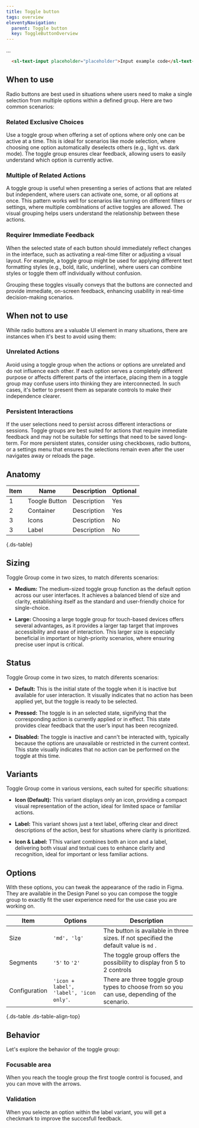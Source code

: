 ```yaml
---
title: Toggle button
tags: overview
eleventyNavigation:
  parent: Toggle button
  key: ToggleButtonOverview
---
```

<section>

<div class="ds-example">

...

</div>

<div class="ds-code">

```html
  <sl-text-input placeholder="placeholder">Input example code</sl-text-input>
 ```

</div>

</section>


<section>

## When to use
Radio buttons are best used in situations where users need to make a single selection from multiple options within a defined group. Here are two common scenarios:

### Related Exclusive Choices
Use a toggle group when offering a set of options where only one can be active at a time. This is ideal for scenarios like mode selection, where choosing one option automatically deselects others (e.g., light vs. dark mode). The toggle group ensures clear feedback, allowing users to easily understand which option is currently active.

### Multiple of Related Actions
A toggle group is useful when presenting a series of actions that are related but independent, where users can activate one, some, or all options at once. This pattern works well for scenarios like turning on different filters or settings, where multiple combinations of active toggles are allowed. The visual grouping helps users understand the relationship between these actions.

### Requirer Immediate Feedback
When the selected state of each button should immediately reflect changes in the interface, such as activating a real-time filter or adjusting a visual layout. For example, a toggle group might be used for applying different text formatting styles (e.g., bold, italic, underline), where users can combine styles or toggle them off individually without confusion.

Grouping these toggles visually conveys that the buttons are connected and provide immediate, on-screen feedback, enhancing usability in real-time decision-making scenarios.

</section>


<section>

## When not to use

While radio buttons are a valuable UI element in many situations, there are instances when it's best to avoid using them:

### Unrelated Actions
Avoid using a toggle group when the actions or options are unrelated and do not influence each other. If each option serves a completely different purpose or affects different parts of the interface, placing them in a toggle group may confuse users into thinking they are interconnected. In such cases, it's better to present them as separate controls to make their independence clearer.

### Persistent Interactions
If the user selections need to persist across different interactions or sessions. Toggle groups are best suited for actions that require immediate feedback and may not be suitable for settings that need to be saved long-term. For more persistent states, consider using checkboxes, radio buttons, or a settings menu that ensures the selections remain even after the user navigates away or reloads the page.

</section>


<section>

## Anatomy

|Item|Name| Description | Optional|
|-|-|-|-|
|1|Toogle Button |Description |Yes|
|2|Container |Description |Yes|
|3|Icons |Description |No|
|3|Label |Description |No|

{.ds-table}

</section>


<section>

## Sizing

Toggle Group come in two sizes, to match diferents scenarios:

  - **Medium:** The medium-sized toggle group function as the default option across our user interfaces. It achieves a balanced blend of size and clarity, establishing itself as the standard and user-friendly choice for single-choice. 

  - **Large:** Choosing a large toggle group for touch-based devices offers several advantages, as it provides a larger tap target that improves accessibility and ease of interaction. This larger size is especially beneficial in important or high-priority scenarios, where ensuring precise user input is critical.

</section>


<section>

## Status

Toggle Group come in two sizes, to match diferents scenarios:

  - **Default:** This is the initial state of the toggle when it is inactive but available for user interaction. It visually indicates that no action has been applied yet, but the toggle is ready to be selected.

  - **Pressed:** The toggle is in an selected state, signifying that the corresponding action is currently applied or in effect. This state provides clear feedback that the user’s input has been recognized.

  - **Disabled:** The toggle is inactive and cann't be interacted with, typically because the options are unavailable or restricted in the current context. This state visually indicates that no action can be performed on the toggle at this time.

</section>


<section>

## Variants

Toggle Group come in various versions, each suited for specific situations:

  - **Icon (Default):** This variant displays only an icon, providing a compact visual representation of the action, ideal for limited space or familiar actions.

  - **Label:** This variant shows just a text label, offering clear and direct descriptions of the action, best for situations where clarity is prioritized.

  - **Icon & Label:** TThis variant combines both an icon and a label, delivering both visual and textual cues to enhance clarity and recognition, ideal for important or less familiar actions.

</section>


<section>

## Options

With these options, you can tweak the appearance of the radio in Figma. They are available in the Design Panel so you can compose the toggle group to exactly fit the user experience need for the use case you are working on.

|Item|Options|Description|
|-|-|-|
|Size|`'md', 'lg'`|The button is available in three sizes. If not specified the default value is `md` .|
|Segments|`'5'` to `'2'`|The toggle group offers the possibility to display fron 5 to 2 controls|
|Configuration|`'icon + label', 'label', 'icon only'`.|There are three toggle group types to choose from so you can use, depending of the scenario. |

{.ds-table .ds-table-align-top}

</section>


<section>

## Behavior
Let's explore the behavior of the toggle group:

### Focusable area
When you reach the toogle group the first toogle control is focused, and you can move with the arrows. 

### Validation
When you selecte an option within the label variant, you will get a checkmark to improve the succesfull feedback.

</section>